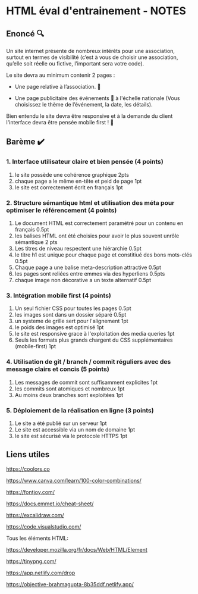 # HTML éval d'entrainement - NOTES #

## Enoncé 🔍 ##

Un site internet présente de nombreux intérêts pour une association, surtout en termes de visibilité (c’est
à vous de choisir une association, qu’elle soit réelle ou fictive, l’important sera votre code).

Le site devra au minimum contenir 2 pages :

- Une page relative à l’association. 📢

- Une page publicitaire des événements 📆 à l'échelle nationale (Vous choisissez le thème de l’événement, la
date, les détails).

Bien entendu le site devra être responsive et à la demande du client l'interface devra être pensée mobile
first ! 📱

## Barème ✔️ ##

### 1. Interface utilisateur claire et bien pensée (4 points) ###

   1. le site possède une cohérence graphique 2pts
   2. chaque page a le même en-tête et peid de page 1pt
   3. le site est correctement écrit en français 1pt

### 2. Structure sémantique html et utilisation des méta pour optimiser le référencement (4 points) ###

   1. Le document HTML est correctement paramétré pour un contenu en français 0.5pt
   2. les balises HTML ont été choisies pour avoir le plus souvent unrôle sémantique 2 pts
   3. Les titres de niveau respectent une hiérarchie 0.5pt
   4. le titre h1 est unique pour chaque page et constitiué des bons mots-clés 0.5pt
   5. Chaque page a une balise meta-description attractive 0.5pt
   6. les pages sont reliées entre emmes via des hyperliens 0.5pts
   7. chaque image non décorative a un texte alternatif 0.5pt

### 3. Intégration mobile first (4 points) ###

   1. Un seul fichier CSS pour toutes les pages 0.5pt
   2. les images sont dans un dossier séparé 0.5pt
   3. un systeme de grille sert pour l'alignement 1pt
   4. le poids des images est optimisé 1pt
   5. le site est responsive grace à l'exploitation des media queries 1pt
   6. Seuls les formats plus grands chargent du CSS supplémentaires (mobile-first) 1pt

### 4. Utilisation de git / branch / commit réguliers avec des message clairs et concis (5 points) ###

   1. Les messages de commit sont suffisamment explicites 1pt
   2. les commits sont atomiques et nombreux 1pt
   3. Au moins deux branches sont exploitées 1pt

### 5. Déploiement de la réalisation en ligne (3 points) ###

   1. Le site a été publié sur un serveur 1pt
   2. Le site est accessible via un nom de domaine 1pt
   3. le site est sécurisé via le protocole HTTPS 1pt

## Liens utiles ##

<https://coolors.co>

<https://www.canva.com/learn/100-color-combinations/>

<https://fontjoy.com/>

<https://docs.emmet.io/cheat-sheet/>

<https://excalidraw.com/>

<https://code.visualstudio.com/>

Tous les éléments HTML:

<https://developer.mozilla.org/fr/docs/Web/HTML/Element>

<https://tinypng.com/>

<https://app.netlify.com/drop>

<https://objective-brahmagupta-8b35ddf.netlify.app/>
